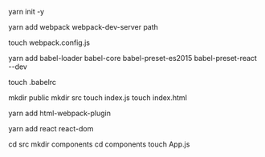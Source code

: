yarn init -y 

yarn add webpack webpack-dev-server path


touch webpack.config.js


yarn add babel-loader babel-core babel-preset-es2015 babel-preset-react --dev


touch .babelrc


mkdir public
mkdir src
touch index.js
touch index.html


yarn add html-webpack-plugin


yarn add react react-dom


cd src
mkdir components 
cd components
touch App.js